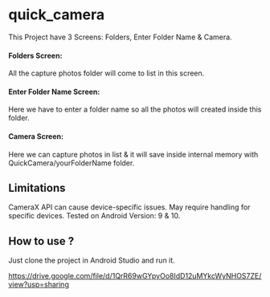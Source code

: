 # quick_camera  
This Project have 3 Screens: Folders, Enter Folder Name & Camera.

#### Folders Screen: 
All the capture photos folder will come to list in this screen.

#### Enter Folder Name Screen: 
Here we have to enter a folder name so all the photos will created inside this folder.

#### Camera Screen: 
Here we can capture photos in list & it will save inside internal memory with QuickCamera/yourFolderName folder.



## Limitations
CameraX API can cause device-specific issues.
May require handling for specific devices.
Tested on Android Version: 9 & 10.



## How to use ?
Just clone the project in Android Studio and run it.


https://drive.google.com/file/d/1QrR69wGYpyOo8IdD12uMYkcWyNHOS7ZE/view?usp=sharing
 

